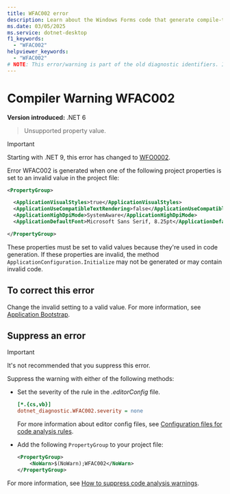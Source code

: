 ```yaml
---
title: WFAC002 error
description: Learn about the Windows Forms code that generate compile-time error WFAC002.
ms.date: 03/05/2025
ms.service: dotnet-desktop
f1_keywords:
  - "WFAC002"
helpviewer_keywords:
  - "WFAC002"
# NOTE: This error/warning is part of the old diagnostic identifiers. It's not being maintained.
---
```

# Compiler Warning WFAC002

**Version introduced:** .NET 6

> Unsupported property value.

> [!IMPORTANT]
> Starting with .NET 9, this error has changed to [WFO0002](../compiler-messages/wfo0002.md).

Error WFAC002 is generated when one of the following project properties is set to an invalid value in the project file:

```xml
<PropertyGroup>

  <ApplicationVisualStyles>true</ApplicationVisualStyles>
  <ApplicationUseCompatibleTextRendering>false</ApplicationUseCompatibleTextRendering>
  <ApplicationHighDpiMode>SystemAware</ApplicationHighDpiMode>
  <ApplicationDefaultFont>Microsoft Sans Serif, 8.25pt</ApplicationDefaultFont>

</PropertyGroup>
```

These properties must be set to valid values because they're used in code generation. If these properties are invalid, the method `ApplicationConfiguration.Initialize` may not be generated or may contain invalid code.

## To correct this error

Change the invalid setting to a valid value. For more information, see [Application Bootstrap](../whats-new/net60.md#new-application-bootstrap).

## Suppress an error

> [!IMPORTANT]
> It's not recommended that you suppress this error.

Suppress the warning with either of the following methods:

- Set the severity of the rule in the _.editorConfig_ file.

  ```ini
  [*.{cs,vb}]
  dotnet_diagnostic.WFAC002.severity = none
  ```

  For more information about editor config files, see [Configuration files for code analysis rules](/dotnet/fundamentals/code-analysis/configuration-files).

- Add the following `PropertyGroup` to your project file:

  ```xml
  <PropertyGroup>
      <NoWarn>$(NoWarn);WFAC002</NoWarn>
  </PropertyGroup>
  ```

For more information, see [How to suppress code analysis warnings](/dotnet/fundamentals/code-analysis/suppress-warnings).
